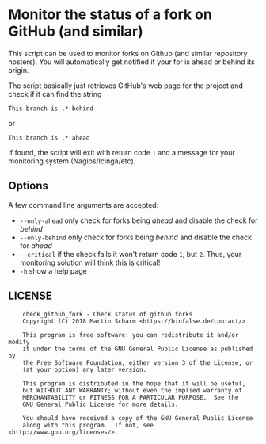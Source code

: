 # Monitor the status of a fork on GitHub (and similar)

This script can be used to monitor forks on Github (and similar repository hosters).
You will automatically get notified if your for is ahead or behind its origin.

The script basically just retrieves GitHub's web page for the project and check if it can find the string

    This branch is .* behind

or

    This branch is .* ahead

If found, the script will exit with return code `1` and a message for your monitoring system (Nagios/Icinga/etc).

## Options

A few command line arguments are accepted:

* `--only-ahead` only check for forks being *ahead* and disable the check for *behind*
* `--only-behind` only check for forks being *behind* and disable the check for *ahead*
* `--critical` if the check fails it won't return code `1`, but `2`. Thus, your monitoring solution will think this is critical!
* `-h` show a help page


## LICENSE

        check_github_fork - Check status of github forks
        Copyright (C) 2018 Martin Scharm <https://binfalse.de/contact/>

        This program is free software: you can redistribute it and/or modify
        it under the terms of the GNU General Public License as published by
        the Free Software Foundation, either version 3 of the License, or
        (at your option) any later version.

        This program is distributed in the hope that it will be useful,
        but WITHOUT ANY WARRANTY; without even the implied warranty of
        MERCHANTABILITY or FITNESS FOR A PARTICULAR PURPOSE.  See the
        GNU General Public License for more details.

        You should have received a copy of the GNU General Public License
        along with this program.  If not, see <http://www.gnu.org/licenses/>.







